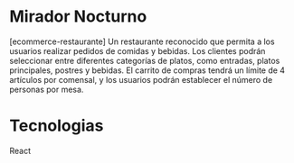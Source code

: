 # Mirador Nocturno
[ecommerce-restaurante]
Un restaurante reconocido que permita a los usuarios realizar pedidos de comidas y bebidas. Los clientes podrán seleccionar entre diferentes categorías de platos, como entradas, platos principales, postres y bebidas. El carrito de compras tendrá un límite de 4 artículos por comensal, y los usuarios podrán establecer el número de personas por mesa.

# Tecnologias
React